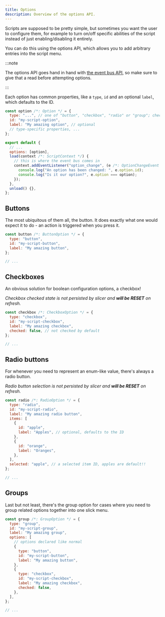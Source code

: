 ```yaml
---
title: Options
description: Overview of the options API.
---
```


Scripts are supposed to be pretty simple, but sometimes you want the user to configure them, for example to turn on/off specific abilities of the script instead of just enabling/disabling it entirely.

You can do this using the options API, which allows you to add arbitrary entries into the script menu.

:::note

The options API goes hand in hand with [the event bus API](/script/event), so make sure to give that a read before attempting options.

:::

Each option has common properties, like a `type`, `id` and an optional `label`, which defaults to the ID.

```js
const option /*: Option */ = {
  type: "...", // one of "button", "checkbox", "radio" or "group"; check the OptionType type
  id: "my-script-option",
  label: "My amazing option", // optional
  // type-specific properties, ...
};

export default {
  // ...
  options: [option],
  load(context /*: ScriptContext */) {
    // this is where the event bus comes in
    context.addEventListener("option_change", (e /*: OptionChangeEvent */) => {
      console.log("An option has been changed: ", e.option.id);
      console.log("Is it our option?", e.option === option);
    });
  },
  unload() {},
};
```

## Buttons

The most ubiquitous of them all, the button. It does exactly what one would expect it to do - an action is triggered when you press it.

```js
const button /*: ButtonOption */ = {
  type: "button",
  id: "my-script-button",
  label: "My amazing button",
};

// ...
```

## Checkboxes

An obvious solution for boolean configuration options, a checkbox!

_Checkbox checked state is not persisted by slicer and **will be RESET** on refresh._

```js
const checkbox /*: CheckboxOption */ = {
  type: "checkbox",
  id: "my-script-checkbox",
  label: "My amazing checkbox",
  checked: false, // not checked by default
};

// ...
```

## Radio buttons

For whenever you need to represent an enum-like value, there's always a radio button.

_Radio button selection is not persisted by slicer and **will be RESET** on refresh._

```js
const radio /*: RadioOption */ = {
  type: "radio",
  id: "my-script-radio",
  label: "My amazing radio button",
  items: [
    {
      id: "apple",
      label: "Apples", // optional, defaults to the ID
    },
    {
      id: "orange",
      label: "Oranges",
    },
  ],
  selected: "apple", // a selected item ID, apples are default!!
};

// ...
```

## Groups

Last but not least, there's the group option for cases where you need to group related options together into one slick menu.

```js
const group /*: GroupOption */ = {
  type: "group",
  id: "my-script-group",
  label: "My amazing group",
  options: [
    // options declared like normal
    {
      type: "button",
      id: "my-script-button",
      label: "My amazing button",
    },
    {
      type: "checkbox",
      id: "my-script-checkbox",
      label: "My amazing checkbox",
      checked: false,
    },
  ],
};

// ...
```
